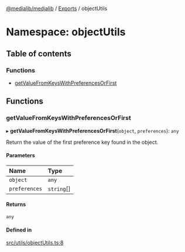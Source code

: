 [@medialib/medialib](../README.md) / [Exports](../modules.md) / objectUtils

# Namespace: objectUtils

## Table of contents

### Functions

- [getValueFromKeysWithPreferencesOrFirst](objectUtils.md#getvaluefromkeyswithpreferencesorfirst)

## Functions

### getValueFromKeysWithPreferencesOrFirst

▸ **getValueFromKeysWithPreferencesOrFirst**(`object`, `preferences`): `any`

Return the value of the first preference key found in the object.

#### Parameters

| Name | Type |
| :------ | :------ |
| `object` | `any` |
| `preferences` | `string`[] |

#### Returns

`any`

#### Defined in

[src/utils/objectUtils.ts:8](https://github.com/medialib-project/medialib/blob/23e7a19/src/utils/objectUtils.ts#L8)
